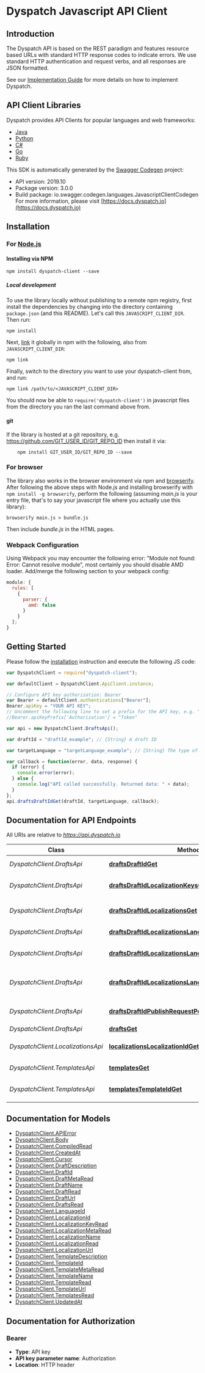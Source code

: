 # Dyspatch Javascript API Client

## Introduction

The Dyspatch API is based on the REST paradigm and features resource based URLs with standard HTTP response codes to indicate errors. We use standard HTTP authentication and request verbs, and all responses are JSON formatted.

See our [Implementation Guide](https://docs.dyspatch.io/development/implementing_dyspatch/) for more details on how to implement Dyspatch.

## API Client Libraries

Dyspatch provides API Clients for popular languages and web frameworks:

- [Java](https://github.com/getdyspatch/dyspatch-java)
- [Python](https://github.com/getdyspatch/dyspatch-python)
- [C#](https://github.com/getdyspatch/dyspatch-dotnet)
- [Go](https://github.com/getdyspatch/dyspatch-golang)
- [Ruby](https://github.com/getdyspatch/dyspatch-ruby)

This SDK is automatically generated by the [Swagger Codegen](https://github.com/swagger-api/swagger-codegen) project:

- API version: 2019.10
- Package version: 3.0.0
- Build package: io.swagger.codegen.languages.JavascriptClientCodegen
  For more information, please visit [https://docs.dyspatch.io](https://docs.dyspatch.io)

## Installation

### For [Node.js](https://nodejs.org/)

#### Installing via NPM

```shell
npm install dyspatch-client --save
```

##### Local development

To use the library locally without publishing to a remote npm registry, first install the dependencies by changing
into the directory containing `package.json` (and this README). Let's call this `JAVASCRIPT_CLIENT_DIR`. Then run:

```shell
npm install
```

Next, [link](https://docs.npmjs.com/cli/link) it globally in npm with the following, also from `JAVASCRIPT_CLIENT_DIR`:

```shell
npm link
```

Finally, switch to the directory you want to use your dyspatch-client from, and run:

```shell
npm link /path/to/<JAVASCRIPT_CLIENT_DIR>
```

You should now be able to `require('dyspatch-client')` in javascript files from the directory you ran the last
command above from.

#### git

If the library is hosted at a git repository, e.g.
https://github.com/GIT_USER_ID/GIT_REPO_ID
then install it via:

```shell
    npm install GIT_USER_ID/GIT_REPO_ID --save
```

### For browser

The library also works in the browser environment via npm and [browserify](http://browserify.org/). After following
the above steps with Node.js and installing browserify with `npm install -g browserify`,
perform the following (assuming _main.js_ is your entry file, that's to say your javascript file where you actually
use this library):

```shell
browserify main.js > bundle.js
```

Then include _bundle.js_ in the HTML pages.

### Webpack Configuration

Using Webpack you may encounter the following error: "Module not found: Error:
Cannot resolve module", most certainly you should disable AMD loader. Add/merge
the following section to your webpack config:

```javascript
module: {
  rules: [
    {
      parser: {
        amd: false
      }
    }
  ];
}
```

## Getting Started

Please follow the [installation](#installation) instruction and execute the following JS code:

```javascript
var DyspatchClient = require("dyspatch-client");

var defaultClient = DyspatchClient.ApiClient.instance;

// Configure API key authorization: Bearer
var Bearer = defaultClient.authentications["Bearer"];
Bearer.apiKey = "YOUR API KEY";
// Uncomment the following line to set a prefix for the API key, e.g. "Token" (defaults to null)
//Bearer.apiKeyPrefix['Authorization'] = "Token"

var api = new DyspatchClient.DraftsApi();

var draftId = "draftId_example"; // {String} A draft ID

var targetLanguage = "targetLanguage_example"; // {String} The type of templating language to compile as. Should only be used for visual templates.

var callback = function(error, data, response) {
  if (error) {
    console.error(error);
  } else {
    console.log("API called successfully. Returned data: " + data);
  }
};
api.draftsDraftIdGet(draftId, targetLanguage, callback);
```

## Documentation for API Endpoints

All URIs are relative to _https://api.dyspatch.io_

| Class                             | Method                                                                                                                           | HTTP request                                                      | Description                     |
| --------------------------------- | -------------------------------------------------------------------------------------------------------------------------------- | ----------------------------------------------------------------- | ------------------------------- |
| _DyspatchClient.DraftsApi_        | [**draftsDraftIdGet**](docs/DraftsApi.md#draftsDraftIdGet)                                                                       | **GET** /drafts/{draftId}                                         | Get Draft by ID                 |
| _DyspatchClient.DraftsApi_        | [**draftsDraftIdLocalizationKeysGet**](docs/DraftsApi.md#draftsDraftIdLocalizationKeysGet)                                       | **GET** /drafts/{draftId}/localizationKeys                        | Get Localization Keys           |
| _DyspatchClient.DraftsApi_        | [**draftsDraftIdLocalizationsGet**](docs/DraftsApi.md#draftsDraftIdLocalizationsGet)                                             | **GET** /drafts/{draftId}/localizations                           | Get Localizations on a Draft    |
| _DyspatchClient.DraftsApi_        | [**draftsDraftIdLocalizationsLanguageIdDelete**](docs/DraftsApi.md#draftsDraftIdLocalizationsLanguageIdDelete)                   | **DELETE** /drafts/{draftId}/localizations/{languageId}           | Remove a Localization           |
| _DyspatchClient.DraftsApi_        | [**draftsDraftIdLocalizationsLanguageIdPut**](docs/DraftsApi.md#draftsDraftIdLocalizationsLanguageIdPut)                         | **PUT** /drafts/{draftId}/localizations/{languageId}              | Create or Update a Localization |
| _DyspatchClient.DraftsApi_        | [**draftsDraftIdLocalizationsLanguageIdTranslationsPut**](docs/DraftsApi.md#draftsDraftIdLocalizationsLanguageIdTranslationsPut) | **PUT** /drafts/{draftId}/localizations/{languageId}/translations | Set Translations for Language   |
| _DyspatchClient.DraftsApi_        | [**draftsDraftIdPublishRequestPost**](docs/DraftsApi.md#draftsDraftIdPublishRequestPost)                                         | **POST** /drafts/{draftId}/publishRequest                         | Submit the Draft for Approval   |
| _DyspatchClient.DraftsApi_        | [**draftsGet**](docs/DraftsApi.md#draftsGet)                                                                                     | **GET** /drafts                                                   | List Drafts                     |
| _DyspatchClient.LocalizationsApi_ | [**localizationsLocalizationIdGet**](docs/LocalizationsApi.md#localizationsLocalizationIdGet)                                    | **GET** /localizations/{localizationId}                           | Get Localization Object by ID   |
| _DyspatchClient.TemplatesApi_     | [**templatesGet**](docs/TemplatesApi.md#templatesGet)                                                                            | **GET** /templates                                                | List Templates                  |
| _DyspatchClient.TemplatesApi_     | [**templatesTemplateIdGet**](docs/TemplatesApi.md#templatesTemplateIdGet)                                                        | **GET** /templates/{templateId}                                   | Get Template by ID              |

## Documentation for Models

- [DyspatchClient.APIError](docs/APIError.md)
- [DyspatchClient.Body](docs/Body.md)
- [DyspatchClient.CompiledRead](docs/CompiledRead.md)
- [DyspatchClient.CreatedAt](docs/CreatedAt.md)
- [DyspatchClient.Cursor](docs/Cursor.md)
- [DyspatchClient.DraftDescription](docs/DraftDescription.md)
- [DyspatchClient.DraftId](docs/DraftId.md)
- [DyspatchClient.DraftMetaRead](docs/DraftMetaRead.md)
- [DyspatchClient.DraftName](docs/DraftName.md)
- [DyspatchClient.DraftRead](docs/DraftRead.md)
- [DyspatchClient.DraftUrl](docs/DraftUrl.md)
- [DyspatchClient.DraftsRead](docs/DraftsRead.md)
- [DyspatchClient.LanguageId](docs/LanguageId.md)
- [DyspatchClient.LocalizationId](docs/LocalizationId.md)
- [DyspatchClient.LocalizationKeyRead](docs/LocalizationKeyRead.md)
- [DyspatchClient.LocalizationMetaRead](docs/LocalizationMetaRead.md)
- [DyspatchClient.LocalizationName](docs/LocalizationName.md)
- [DyspatchClient.LocalizationRead](docs/LocalizationRead.md)
- [DyspatchClient.LocalizationUrl](docs/LocalizationUrl.md)
- [DyspatchClient.TemplateDescription](docs/TemplateDescription.md)
- [DyspatchClient.TemplateId](docs/TemplateId.md)
- [DyspatchClient.TemplateMetaRead](docs/TemplateMetaRead.md)
- [DyspatchClient.TemplateName](docs/TemplateName.md)
- [DyspatchClient.TemplateRead](docs/TemplateRead.md)
- [DyspatchClient.TemplateUrl](docs/TemplateUrl.md)
- [DyspatchClient.TemplatesRead](docs/TemplatesRead.md)
- [DyspatchClient.UpdatedAt](docs/UpdatedAt.md)

## Documentation for Authorization

### Bearer

- **Type**: API key
- **API key parameter name**: Authorization
- **Location**: HTTP header

